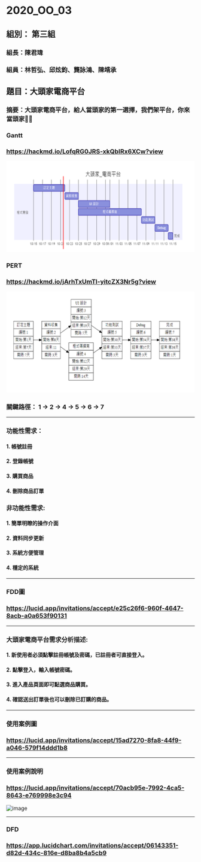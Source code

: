# 2020_OO_03
## 組別： 第三組
### 組長：陳君瑋
### 組員：林哲弘、邱炫鈞、龔詠鴻、陳靖承
## 題目：大頭家電商平台
### 摘要：大頭家電商平台，給人當頭家的第一選擇，我們架平台，你來當頭家🤑🤑

### Gantt
### https://hackmd.io/LofqRG0JRS-xkQbIRx6XCw?view


  <img src="Gannt.png" />
  
  
  ### PERT
### https://hackmd.io/jArhTxUmTl-yitcZX3Nr5g?view
  <img src="PERT.png" />

### 關鍵路徑： 1 → 2 → 4 → 5 → 6 → 7



---
### 功能性需求：
#### 1.	帳號註冊
#### 2.	登錄帳號
#### 3.	購買商品
#### 4.	刪除商品訂單
### 非功能性需求:
#### 1.	簡單明瞭的操作介面
#### 2.	資料同步更新
#### 3.	系統方便管理
#### 4.	穩定的系統
---
### FDD圖
### https://lucid.app/invitations/accept/e25c26f6-960f-4647-8acb-a0a653f90131
---
### 大頭家電商平台需求分析描述:
#### 1.	新使用者必須點擊註冊帳號及密碼，已註冊者可直接登入。
#### 2.	點擊登入，輸入帳號密碼。
#### 3.	進入產品頁面即可點選商品購買。
#### 4.	確認送出訂單後也可以刪除已訂購的商品。
---
### 使用案例圖
### https://lucid.app/invitations/accept/15ad7270-8fa8-44f9-a046-579f14ddd1b8
---
### 使用案例說明
### https://lucid.app/invitations/accept/70acb95e-7992-4ca5-8643-e769998e3c94

![image](S__60579845.jpg)

---
### DFD
### https://app.lucidchart.com/invitations/accept/06143351-d82d-434c-816e-d8ba8b4a5cb9
